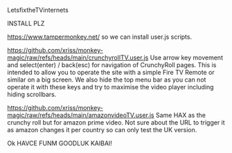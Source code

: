 LetsfixtheTVinternets

INSTALL PLZ

https://www.tampermonkey.net/ so we can install user.js scripts.

https://github.com/xriss/monkey-magic/raw/refs/heads/main/crunchyrollTV.user.js 
Use arrow key movement and select(enter) / back(esc) for navigation of 
CrunchyRoll pages. This is intended to allow you to operate the site 
with a simple Fire TV Remote or similar on a big screen. We also hide 
the top menu bar as you can not operate it with these keys and try to 
maximise the video player including hiding scrollbars.


https://github.com/xriss/monkey-magic/raw/refs/heads/main/amazonvideoTV.user.js 
Same HAX as the crunchy roll but for amazon prime video. Not sure about 
the URL to trigger it as amazon changes it per country so can only test 
the UK version.


Ok HAVCE FUNM GOODLUK KAIBAI!
